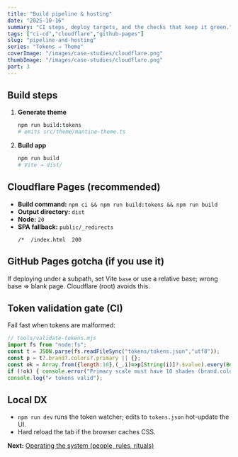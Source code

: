 ```yaml
---
title: "Build pipeline & hosting"
date: "2025-10-16"
summary: "CI steps, deploy targets, and the checks that keep it green."
tags: ["ci-cd","cloudflare","github-pages"]
slug: "pipeline-and-hosting"
series: "Tokens → Theme"
coverImage: "/images/case-studies/cloudflare.png"
thumbImage: "/images/case-studies/cloudflare.png"
part: 3
---
```


## Build steps
1. **Generate theme**
   ~~~bash
   npm run build:tokens
   # emits src/theme/mantine-theme.ts
   ~~~
2. **Build app**
   ~~~bash
   npm run build
   # Vite → dist/
   ~~~

## Cloudflare Pages (recommended)
- **Build command:** `npm ci && npm run build:tokens && npm run build`
- **Output directory:** `dist`
- **Node:** `20`
- **SPA fallback:** `public/_redirects`
  ~~~
  /*  /index.html  200
  ~~~

## GitHub Pages gotcha (if you use it)
If deploying under a subpath, set Vite `base` or use a relative base; wrong base ⇒ blank page. Cloudflare (root) avoids this.

## Token validation gate (CI)
Fail fast when tokens are malformed:
~~~js
// tools/validate-tokens.mjs
import fs from "node:fs";
const t = JSON.parse(fs.readFileSync("tokens/tokens.json","utf8"));
const p = t?.brand?.colors?.primary || {};
const ok = Array.from({length:10},(_,i)=>p[String(i)]?.$value).every(Boolean);
if (!ok) { console.error("Primary scale must have 10 shades (brand.colors.primary.0..9)"); process.exit(1); }
console.log("✔ tokens valid");
~~~

## Local DX
- `npm run dev` runs the token watcher; edits to `tokens.json` hot-update the UI.
- Hard reload the tab if the browser caches CSS.

**Next:** [Operating the system (people, rules, rituals)](/case-studies/operating-model)
